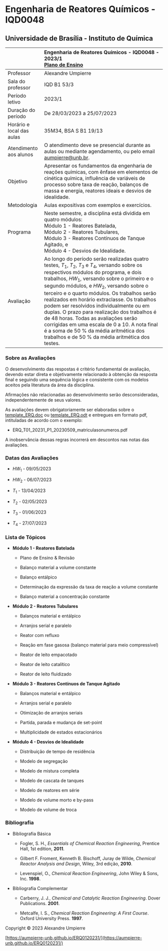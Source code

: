 # Engenharia de Reatores Químicos - IQD0048

## Universidade de Brasília - Instituto de Química

| | Engenharia de Reatores Químicos - IQD0048 - 2023/1 <br> [Plano de Ensino](https://github.com/aumpierre-unb/ERQ0120231/raw/main/ERQ0120231.pdf)|
| :--- | :--- |
| Professor | Alexandre Umpierre |
| Sala do professor | IQD B1 53/3 |
| Período letivo | 2023/1 |
| Duração do período | De 28/03/2023 a 25/07/2023 |
| Horário e local das aulas | 35M34, BSA S B1 19/13 |
| Atendimento aos alunos | O atendimento deve se presencial durante as aulas ou mediante agendamento, ou pelo email <aumpierre@unb.br>. |
| Objetivo | Apresentar os fundamentos da engenharia de reações químicas, com ênfase em elementos de cinética química, influência de variáveis de processo sobre taxa de reação, balanços de massa e energia, reatores ideais e desvios de idealidade. |
| Metodologia | Aulas expositivas com exemplos e exercícios. |
| Programa | Neste semestre, a disciplina está dividida em quatro módulos: <br> Módulo 1 - Reatores Batelada, <br> Módulo 2 - Reatores Tubulares, <br> Módulo 3 - Reatores Contínuos de Tanque Agitado, e <br> Módulo 4 - Desvios de Idealidade. |
| Avaliação | Ao longo do período serão realizadas quatro testes, *T*<sub>1</sub>, *T*<sub>2</sub>, *T*<sub>3</sub> e *T*<sub>4</sub>, versando sobre os respectivos módulos do programa, e dois trabalhos, *HW*<sub>1</sub>, versando sobre o primeiro e o segundo módulos, e *HW*<sub>2</sub>, versando sobre o terceiro e o quarto módulos. Os trabalhos serão realizados em horário extraclasse. Os trabalhos podem ser resolvidos individualmente ou em duplas. O prazo para realização dos trabalhos é de 48 horas. Todas as avaliações serão corrigidas em uma escala de 0 a 10. A nota final é a soma de 50 % da média aritmética dos trabalhos e de 50 % da média aritmética dos testes. |

### Sobre as Avaliações

O desenvolvimento das respostas é critério fundamental de avaliação, devendo estar direta e objetivamente relacionado à obtenção da resposta final e seguindo uma sequência lógica e consistente com os modelos aceitos pela literatura da área da disciplina.

Afirmações não relacionadas ao desenvolvimento serão desconsideradas, independentemente de seus valores.

As avaliações devem obrigatoriamente ser elaboradas sobre o [template_ERQ.doc](https://github.com/aumpierre-unb/ERQ0120231/raw/main/template_ERQ.doc) ou  [template_ERQ.odt](https://github.com/aumpierre-unb/ERQ0120231/raw/main/template_ERQ.odt) e entregues em formato pdf, intituladas de acordo com o exemplo:

* ERQ_T01_20231_P1_20230509_matriculasonumeros.pdf

A inobservância dessas regras incorrerá em descontos nas notas das avaliações.

### Datas das Avaliações

* *HW*<sub>1</sub> - 09/05/2023

* *HW*<sub>2</sub> - 06/07/2023

* *T*<sub>1</sub> - 13/04/2023

* *T*<sub>2</sub> - 02/05/2023

* *T*<sub>3</sub> - 01/06/2023

* *T*<sub>4</sub> - 27/07/2023

### Lista de Tópicos

* **Módulo 1 - Reatores Batelada**

  * Plano de Ensino & Revisão

  * Balanço material a volume constante

  * Balanço entálpico

  * Determinação da expressão da taxa de reação a volume constante

  * Balanço material a concentração constante

* **Módulo 2 - Reatores Tubulares**

  * Balanços material e entálpico

  * Arranjos serial e paralelo

  * Reator com refluxo

  * Reação em fase gasosa (balanço material para meio compressível)

  * Reator de leito empacotado

  * Reator de leito catalítico

  * Reator de leito fluidizado

* **Módulo 3 - Reatores Contínuos de Tanque Agitado**

  * Balanços material e entálpico

  * Arranjos serial e paralelo

  * Otimização de arranjos seriais

  * Partida, parada e mudança de set-point

  * Multiplicidade de estados estacionários

* **Módulo 4 - Desvios de Idealidade**

  * Distribuição de tempo de residência

  * Modelo de segregação

  * Modelo de mistura completa

  * Modelo de cascata de tanques

  * Modelo de reatores em série

  * Modelo de volume morto e by-pass

  * Modelo de volume de troca

### Bibliografia

* Bibliografia Básica

  * Fogler, S. H., *Essentials of Chemical Reaction Engineering*, Prentice Hall, 1st edition, **2011**.

  * Gilbert F. Froment, Kenneth B. Bischoff, Juray de Wilde, *Chemical Reactor Analysis and Design*, Wiley, 3rd edição, **2010**.

  * Levenspiel, O., *Chemical Reaction Engineering*, John Wiley & Sons, Inc. **1998**.

* Bibliografia Complementar

  * Carberry, J. J., *Chemical and Catalytic Reaction Engineering*. Dover Publications. **2001**.

  * Metcalfe, I. S., *Chemical Reaction Engineering: A First Course*. Oxford University Press. **1997**.

Copyright &copy; 2023 Alexandre Umpierre

[https://aumpierre-unb.github.io/ERQ0120231/](https://aumpierre-unb.github.io/ERQ0120231/)
